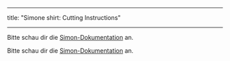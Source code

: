 - - -
title: "Simone shirt: Cutting Instructions"
- - -

<Note>

Bitte schau dir die [Simon-Dokumentation](/docs/patterns/simon/) an.

Bitte schau dir die [Simon-Dokumentation](/docs/patterns/simon/) an.

</Note>

